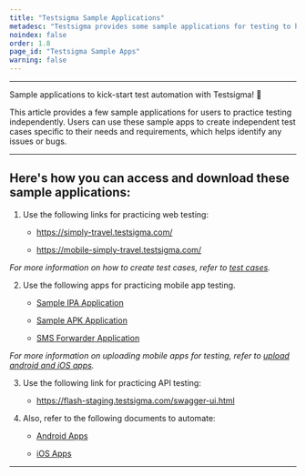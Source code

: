 ```yaml
---
title: "Testsigma Sample Applications"
metadesc: "Testsigma provides some sample applications for testing to help you get started with test automation. Practice with these sample apps for automation testing"
noindex: false
order: 1.8
page_id: "Testsigma Sample Apps"
warning: false
---
```



---

Sample applications to kick-start test automation with Testsigma! 🚀 

This article provides a few sample applications for users to practice testing independently. Users can use these sample apps to create independent test cases specific to their needs and requirements, which helps identify any issues or bugs.

---


## **Here's how you can access and download these sample applications:**

1. Use the following links for practicing web testing:<br>

    - https://simply-travel.testsigma.com/

    - https://mobile-simply-travel.testsigma.com/

*For more information on how to create test cases, refer to [test cases](https://testsigma.com/docs/test-cases/overview/).*


2. Use the following apps for practicing mobile app testing.
    - [Sample IPA Application](https://s3.amazonaws.com/static-docs.testsigma.com/new_images/projects/applications/SimplyTravel.ipa)
    
    - [Sample APK Application](https://s3.amazonaws.com/static-docs.testsigma.com/new_images/projects/applications/appdebug.apk)
    
    - [SMS Forwarder Application](https://s3.amazonaws.com/static-docs.testsigma.com/new_images/projects/applications/smsforward.apk)


*For more information on uploading mobile apps for testing, refer to [upload android and iOS apps](https://testsigma.com/docs/uploads/upload-apps/).*

3. Use the following link for practicing API testing:

    - https://flash-staging.testsigma.com/swagger-ui.html


4. Also, refer to the following documents to automate:<br>
    
    - [Android Apps](https://testsigma.com/tutorials/getting-started/automate-android-applications/)<br>
    
    - [iOS Apps](https://testsigma.com/tutorials/getting-started/automate-ios-applications/)<br>

---